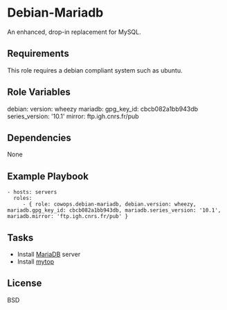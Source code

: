 Debian-Mariadb
==============

An enhanced, drop-in replacement for MySQL.

Requirements
------------

This role requires a debian compliant system such as ubuntu.

Role Variables
--------------

debian:
    version: wheezy
mariadb:
    gpg_key_id: cbcb082a1bb943db
    series_version: '10.1'
    mirror: ftp.igh.cnrs.fr/pub

Dependencies
------------

None

Example Playbook
----------------

    - hosts: servers
      roles:
         - { role: cowops.debian-mariadb, debian.version: wheezy, mariadb.gpg_key_id: cbcb082a1bb943db, mariadb.series_version: '10.1', mariadb.mirror: 'ftp.igh.cnrs.fr/pub' }

Tasks
-----

  - Install [MariaDB](https://mariadb.org/en/) server
  - Install [mytop](http://jeremy.zawodny.com/mysql/mytop/)


License
-------

BSD
